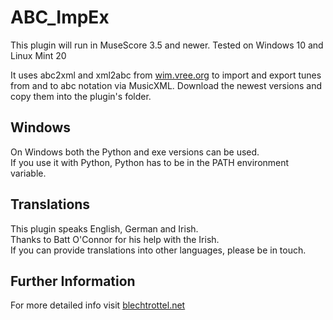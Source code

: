 # ABC_ImpEx
This plugin will run in MuseScore 3.5 and newer.
Tested on Windows 10 and Linux Mint 20

It uses abc2xml and xml2abc from [wim.vree.org](https://wim.vree.org/svgParse) to import and export tunes from and to abc notation via MusicXML. Download the newest versions and copy them into the plugin's folder.

## Windows
On Windows both the Python and exe versions can be used.  
If you use it with Python, Python has to be in the PATH environment variable.

## Translations
This plugin speaks English, German and Irish.  
Thanks to Batt O'Connor for his help with the Irish.  
If you can provide translations into other languages, please be in touch.

## Further Information
For more detailed info visit [blechtrottel.net](http://blechtrottel.net/en/abc_impex.html)
